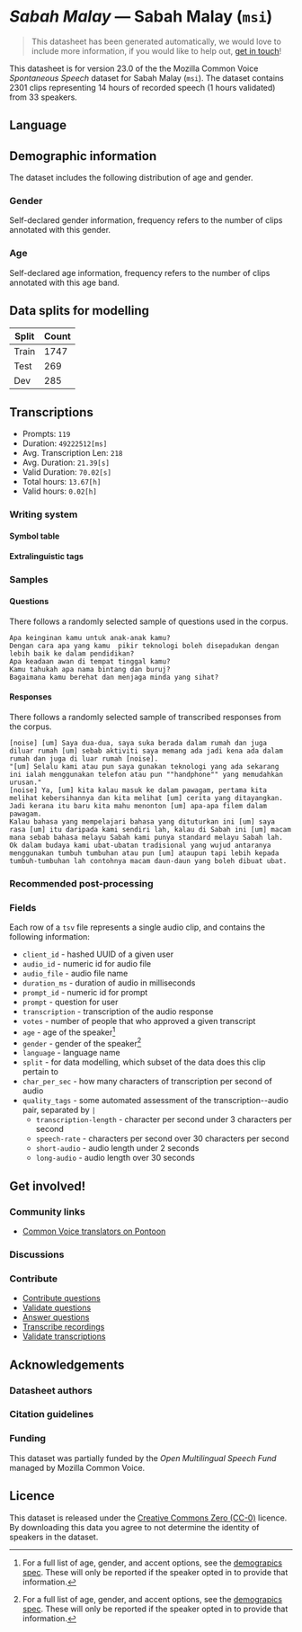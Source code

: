 # *Sabah Malay* &mdash; Sabah Malay (`msi`)
> This datasheet has been generated automatically, we would love to include more information, if you would like to help out, [get in touch](https://github.com/common-voice/common-voice/blob/main/docs/COMMUNITIES.md)!

 This datasheet is for version 23.0 of the the Mozilla Common Voice *Spontaneous Speech* dataset 
for Sabah Malay (`msi`). The dataset contains 2301 clips representing 14 hours of recorded
speech (1 hours validated) from 33 speakers.

## Language
<!-- {{LANGUAGE_DESCRIPTION}} -->
<!-- Provide a brief (1-2 paragraph) description of your language -->

## Demographic information
The dataset includes the following distribution of age and gender.
<!-- You can get a lot of the information in this section from https://analyzer.cv-toolbox.web.tr/browse -->

### Gender
Self-declared gender information, frequency refers to the number of clips annotated with this gender.
<!-- {{GENDER_TABLE}} -->
<!-- @ AUTOMATICALLY GENERATED @ -->
<!-- | Gender | Frequency |
|--------|-----------|
| male, masculine | ? |
| undeclared | ? |
| female, feminine | ? | -->

### Age
Self-declared age information, frequency refers to the number of clips annotated with this age band.
<!-- {{AGE_TABLE}} -->
<!-- @ AUTOMATICALLY GENERATED @ -->
<!-- | Age band | Frequency |
|----------|-----------|
| teens | ? |
| twenties | ? |
| thirties | ? |
| fourties | ? |
| fifties | ? |
   ...if other age ranges are present in your data, add rows... -->

## Data splits for modelling
| Split | Count |
|-|-|
| Train | 1747 |
| Test | 269 |
| Dev | 285 |

## Transcriptions
* Prompts: `119`
* Duration: `49222512[ms]`
* Avg. Transcription Len: `218`
* Avg. Duration: `21.39[s]`
* Valid Duration: `70.02[s]`
* Total hours: `13.67[h]`
* Valid hours: `0.02[h]`
<!-- {{TRANSCRIPTIONS_DESCRIPTION}} -->
<!-- A description of the transcription system used -->

### Writing system
<!-- {{WRITING_SYSTEM_DESCRIPTION}} -->
<!-- @ OPTIONAL @ -->
<!-- A description of the writing system (or writing systems) used in the text corpus -->

#### Symbol table
<!-- {{ALPHABET_TABLE}} -->
<!-- @ OPTIONAL @ -->
<!-- If the writing system is alphabetic, you can include the valid alphabet here -->

#### Extralinguistic tags

### Samples

#### Questions
There follows a randomly selected sample of questions used in the corpus.

```
Apa keinginan kamu untuk anak-anak kamu?
Dengan cara apa yang kamu  pikir teknologi boleh disepadukan dengan lebih baik ke dalam pendidikan?
Apa keadaan awan di tempat tinggal kamu?
Kamu tahukah apa nama bintang dan buruj?
Bagaimana kamu berehat dan menjaga minda yang sihat?
```
<!-- {{QUESTIONS_SAMPLE}} -->

#### Responses
There follows a randomly selected sample of transcribed responses from the corpus.

```
[noise] [um] Saya dua-dua, saya suka berada dalam rumah dan juga diluar rumah [um] sebab aktiviti saya memang ada jadi kena ada dalam rumah dan juga di luar rumah [noise].
"[um] Selalu kami atau pun saya gunakan teknologi yang ada sekarang ini ialah menggunakan telefon atau pun ""handphone"" yang memudahkan urusan."
[noise] Ya, [um] kita kalau masuk ke dalam pawagam, pertama kita melihat kebersihannya dan kita melihat [um] cerita yang ditayangkan. Jadi kerana itu baru kita mahu menonton [um] apa-apa filem dalam pawagam.
Kalau bahasa yang mempelajari bahasa yang dituturkan ini [um] saya rasa [um] itu daripada kami sendiri lah, kalau di Sabah ini [um] macam mana sebab bahasa melayu Sabah kami punya standard melayu Sabah lah.
Ok dalam budaya kami ubat-ubatan tradisional yang wujud antaranya menggunakan tumbuh tumbuhan atau pun [um] ataupun tapi lebih kepada tumbuh-tumbuhan lah contohnya macam daun-daun yang boleh dibuat ubat.
```
<!-- {{TRANSCRIPTIONS_SAMPLE}} -->

### Recommended post-processing
<!-- {{RECOMMENDED_POSTPROCESSING_DESCRIPTION}} -->
<!-- @ OPTIONAL @ -->
<!-- What should people do before they use the data, for example Unicode normalisation or normalisation of extralinguistic tags -->

### Fields
Each row of a `tsv` file represents a single audio clip, and contains the following information:

* `client_id` - hashed UUID of a given user
* `audio_id` - numeric id for audio file
* `audio_file` - audio file name
* `duration_ms` - duration of audio in milliseconds
* `prompt_id` - numeric id for prompt
* `prompt` - question for user
* `transcription` - transcription of the audio response
* `votes` - number of people that who approved a given transcript
* `age` - age of the speaker[^1]
* `gender` - gender of the speaker[^1]
* `language` - language name
* `split` - for data modelling, which subset of the data does this clip pertain to
* `char_per_sec` - how many characters of transcription per second of audio
* `quality_tags` - some automated assessment of the transcription--audio pair, separated by `|`
   *  `transcription-length` - character per second under 3 characters per second
   * `speech-rate` - characters per second over 30 characters per second
   * `short-audio` - audio length under 2 seconds
   * `long-audio` - audio length over 30 seconds

#### 
[^1]: For a full list of age, gender, and accent options, see the
[demograpics
spec](https://github.com/common-voice/common-voice/blob/main/web/src/stores/demographics.ts). These
will only be reported if the speaker opted in to provide that
information.

## Get involved!

### Community links
* [Common Voice translators on Pontoon](https://pontoon.mozilla.org/msi/common-voice/contributors/)
<!-- {{COMMUNITY_LINKS_LIST}} -->
<!-- @ OPTIONAL @ -->
<!-- Links to community chats / fora -->

### Discussions
<!-- {{DISCUSSION_LINKS_LIST}} -->
<!-- @ OPTIONAL @ -->
<!-- Any links to discussions, for example on Discourse or other fora or blogs can be included here -->

### Contribute
* [Contribute questions](https://commonvoice.mozilla.org/spontaneous-speech/beta/question)
* [Validate questions](https://commonvoice.mozilla.org/spontaneous-speech/beta/validate)
* [Answer questions](https://commonvoice.mozilla.org/spontaneous-speech/beta/prompts)
* [Transcribe recordings](https://commonvoice.mozilla.org/spontaneous-speech/beta/transcribe)
* [Validate transcriptions](https://commonvoice.mozilla.org/spontaneous-speech/beta/check-transcript)
<!-- {{CONTRIBUTE_LINKS_LIST}} -->
<!-- Here you can include links for how to contribute to the dataset -->

## Acknowledgements

### Datasheet authors
<!-- {{DATASHEET_AUTHORS_LIST}} -->
<!-- A list in the format of: Your Name <email@email.com> -->

### Citation guidelines
<!-- {{CITATION_DESCRIPTION}} -->
<!-- @ OPTIONAL @ -->
<!-- If you published a paper and would like people to cite it, you can include the BiBTeX here -->

### Funding
This dataset was partially funded by the *Open Multilingual Speech Fund* managed by Mozilla Common Voice.
<!-- {{FUNDING_DESCRIPTION}} -->
<!-- @ OPTIONAL @ -->
<!-- If you received any funding, you can include the acknowledgement here -->

## Licence
This dataset is released under the [Creative Commons Zero (CC-0)](https://creativecommons.org/public-domain/cc0/) licence. By downloading this data
you agree to not determine the identity of speakers in the dataset.
